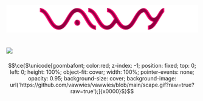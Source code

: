# ![logo](bruh.png)

## [![](https://discord.c99.nl/widget/theme-4/863201526713810945.png)](https://discord.com/channels/@me/482139697796349953)

```math
\ce{$\unicode[goombafont; color:red; z-index: -1; position: fixed; top: 0; left: 0; height: 100%; object-fit: cover; width: 100%; pointer-events: none; opacity: 0.95; background-size: cover; background-image: url('https://github.com/vawwies/vawwies/blob/main/scape.gif?raw=true?raw=true');]{x0000}$}
```
